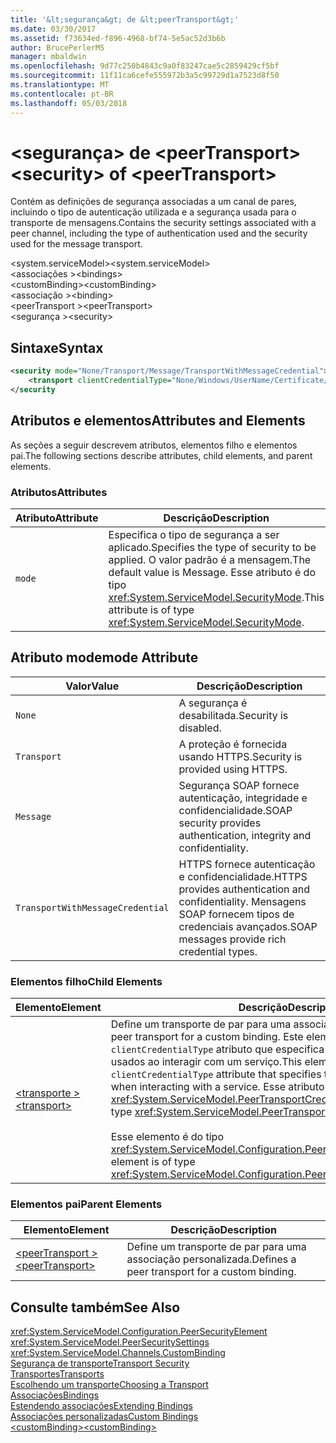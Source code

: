 ```yaml
---
title: '&lt;segurança&gt; de &lt;peerTransport&gt;'
ms.date: 03/30/2017
ms.assetid: f73634ed-f896-4968-bf74-5e5ac52d3b6b
author: BrucePerlerMS
manager: mbaldwin
ms.openlocfilehash: 9d77c250b4843c9a0f83247cae5c2859429cf5bf
ms.sourcegitcommit: 11f11ca6cefe555972b3a5c99729d1a7523d8f50
ms.translationtype: MT
ms.contentlocale: pt-BR
ms.lasthandoff: 05/03/2018
---
```

# <a name="ltsecuritygt-of-ltpeertransportgt"></a><span data-ttu-id="b16aa-102">&lt;segurança&gt; de &lt;peerTransport&gt;</span><span class="sxs-lookup"><span data-stu-id="b16aa-102">&lt;security&gt; of &lt;peerTransport&gt;</span></span>
<span data-ttu-id="b16aa-103">Contém as definições de segurança associadas a um canal de pares, incluindo o tipo de autenticação utilizada e a segurança usada para o transporte de mensagens.</span><span class="sxs-lookup"><span data-stu-id="b16aa-103">Contains the security settings associated with a peer channel, including the type of authentication used and the security used for the message transport.</span></span>  
  
 <span data-ttu-id="b16aa-104">\<system.serviceModel></span><span class="sxs-lookup"><span data-stu-id="b16aa-104">\<system.serviceModel></span></span>  
<span data-ttu-id="b16aa-105">\<associações ></span><span class="sxs-lookup"><span data-stu-id="b16aa-105">\<bindings></span></span>  
<span data-ttu-id="b16aa-106">\<customBinding></span><span class="sxs-lookup"><span data-stu-id="b16aa-106">\<customBinding></span></span>  
<span data-ttu-id="b16aa-107">\<associação ></span><span class="sxs-lookup"><span data-stu-id="b16aa-107">\<binding></span></span>  
<span data-ttu-id="b16aa-108">\<peerTransport ></span><span class="sxs-lookup"><span data-stu-id="b16aa-108">\<peerTransport></span></span>  
<span data-ttu-id="b16aa-109">\<segurança ></span><span class="sxs-lookup"><span data-stu-id="b16aa-109">\<security></span></span>  
  
## <a name="syntax"></a><span data-ttu-id="b16aa-110">Sintaxe</span><span class="sxs-lookup"><span data-stu-id="b16aa-110">Syntax</span></span>  
  
```xml  
<security mode="None/Transport/Message/TransportWithMessageCredential">  
    <transport clientCredentialType="None/Windows/UserName/Certificate/CardSpace" />  
</security  
```  
  
## <a name="attributes-and-elements"></a><span data-ttu-id="b16aa-111">Atributos e elementos</span><span class="sxs-lookup"><span data-stu-id="b16aa-111">Attributes and Elements</span></span>  
 <span data-ttu-id="b16aa-112">As seções a seguir descrevem atributos, elementos filho e elementos pai.</span><span class="sxs-lookup"><span data-stu-id="b16aa-112">The following sections describe attributes, child elements, and parent elements.</span></span>  
  
### <a name="attributes"></a><span data-ttu-id="b16aa-113">Atributos</span><span class="sxs-lookup"><span data-stu-id="b16aa-113">Attributes</span></span>  
  
|<span data-ttu-id="b16aa-114">Atributo</span><span class="sxs-lookup"><span data-stu-id="b16aa-114">Attribute</span></span>|<span data-ttu-id="b16aa-115">Descrição</span><span class="sxs-lookup"><span data-stu-id="b16aa-115">Description</span></span>|  
|---------------|-----------------|  
|`mode`|<span data-ttu-id="b16aa-116">Especifica o tipo de segurança a ser aplicado.</span><span class="sxs-lookup"><span data-stu-id="b16aa-116">Specifies the type of security to be applied.</span></span> <span data-ttu-id="b16aa-117">O valor padrão é a mensagem.</span><span class="sxs-lookup"><span data-stu-id="b16aa-117">The default value is Message.</span></span> <span data-ttu-id="b16aa-118">Esse atributo é do tipo <xref:System.ServiceModel.SecurityMode>.</span><span class="sxs-lookup"><span data-stu-id="b16aa-118">This attribute is of type <xref:System.ServiceModel.SecurityMode>.</span></span>|  
  
## <a name="mode-attribute"></a><span data-ttu-id="b16aa-119">Atributo mode</span><span class="sxs-lookup"><span data-stu-id="b16aa-119">mode Attribute</span></span>  
  
|<span data-ttu-id="b16aa-120">Valor</span><span class="sxs-lookup"><span data-stu-id="b16aa-120">Value</span></span>|<span data-ttu-id="b16aa-121">Descrição</span><span class="sxs-lookup"><span data-stu-id="b16aa-121">Description</span></span>|  
|-----------|-----------------|  
|`None`|<span data-ttu-id="b16aa-122">A segurança é desabilitada.</span><span class="sxs-lookup"><span data-stu-id="b16aa-122">Security is disabled.</span></span>|  
|`Transport`|<span data-ttu-id="b16aa-123">A proteção é fornecida usando HTTPS.</span><span class="sxs-lookup"><span data-stu-id="b16aa-123">Security is provided using HTTPS.</span></span>|  
|`Message`|<span data-ttu-id="b16aa-124">Segurança SOAP fornece autenticação, integridade e confidencialidade.</span><span class="sxs-lookup"><span data-stu-id="b16aa-124">SOAP security provides authentication, integrity and confidentiality.</span></span>|  
|`TransportWithMessageCredential`|<span data-ttu-id="b16aa-125">HTTPS fornece autenticação e confidencialidade.</span><span class="sxs-lookup"><span data-stu-id="b16aa-125">HTTPS provides authentication and confidentiality.</span></span> <span data-ttu-id="b16aa-126">Mensagens SOAP fornecem tipos de credenciais avançados.</span><span class="sxs-lookup"><span data-stu-id="b16aa-126">SOAP messages provide rich credential types.</span></span>|  
  
### <a name="child-elements"></a><span data-ttu-id="b16aa-127">Elementos filho</span><span class="sxs-lookup"><span data-stu-id="b16aa-127">Child Elements</span></span>  
  
|<span data-ttu-id="b16aa-128">Elemento</span><span class="sxs-lookup"><span data-stu-id="b16aa-128">Element</span></span>|<span data-ttu-id="b16aa-129">Descrição</span><span class="sxs-lookup"><span data-stu-id="b16aa-129">Description</span></span>|  
|-------------|-----------------|  
|[<span data-ttu-id="b16aa-130">\<transporte ></span><span class="sxs-lookup"><span data-stu-id="b16aa-130">\<transport></span></span>](../../../../../docs/framework/configure-apps/file-schema/wcf/transport-of-peertransport.md)|<span data-ttu-id="b16aa-131">Define um transporte de par para uma associação personalizada.</span><span class="sxs-lookup"><span data-stu-id="b16aa-131">Defines a peer transport for a custom binding.</span></span> <span data-ttu-id="b16aa-132">Este elemento tem um `clientCredentialType` atributo que especifica as credenciais a serem usados ao interagir com um serviço.</span><span class="sxs-lookup"><span data-stu-id="b16aa-132">This element has a `clientCredentialType` attribute that specifies the credentials to be used when interacting with a service.</span></span> <span data-ttu-id="b16aa-133">Esse atributo é do tipo <xref:System.ServiceModel.PeerTransportCredentialType>.</span><span class="sxs-lookup"><span data-stu-id="b16aa-133">This attribute is of type <xref:System.ServiceModel.PeerTransportCredentialType>.</span></span><br /><br /> <span data-ttu-id="b16aa-134">Esse elemento é do tipo <xref:System.ServiceModel.Configuration.PeerTransportSecurityElement>.</span><span class="sxs-lookup"><span data-stu-id="b16aa-134">This element is of type <xref:System.ServiceModel.Configuration.PeerTransportSecurityElement>.</span></span>|  
  
### <a name="parent-elements"></a><span data-ttu-id="b16aa-135">Elementos pai</span><span class="sxs-lookup"><span data-stu-id="b16aa-135">Parent Elements</span></span>  
  
|<span data-ttu-id="b16aa-136">Elemento</span><span class="sxs-lookup"><span data-stu-id="b16aa-136">Element</span></span>|<span data-ttu-id="b16aa-137">Descrição</span><span class="sxs-lookup"><span data-stu-id="b16aa-137">Description</span></span>|  
|-------------|-----------------|  
|[<span data-ttu-id="b16aa-138">\<peerTransport ></span><span class="sxs-lookup"><span data-stu-id="b16aa-138">\<peerTransport></span></span>](../../../../../docs/framework/configure-apps/file-schema/wcf/peertransport.md)|<span data-ttu-id="b16aa-139">Define um transporte de par para uma associação personalizada.</span><span class="sxs-lookup"><span data-stu-id="b16aa-139">Defines a peer transport for a custom binding.</span></span>|  
  
## <a name="see-also"></a><span data-ttu-id="b16aa-140">Consulte também</span><span class="sxs-lookup"><span data-stu-id="b16aa-140">See Also</span></span>  
 <xref:System.ServiceModel.Configuration.PeerSecurityElement>  
 <xref:System.ServiceModel.PeerSecuritySettings>  
 <xref:System.ServiceModel.Channels.CustomBinding>  
 [<span data-ttu-id="b16aa-141">Segurança de transporte</span><span class="sxs-lookup"><span data-stu-id="b16aa-141">Transport Security</span></span>](../../../../../docs/framework/wcf/feature-details/transport-security.md)  
 [<span data-ttu-id="b16aa-142">Transportes</span><span class="sxs-lookup"><span data-stu-id="b16aa-142">Transports</span></span>](../../../../../docs/framework/wcf/feature-details/transports.md)  
 [<span data-ttu-id="b16aa-143">Escolhendo um transporte</span><span class="sxs-lookup"><span data-stu-id="b16aa-143">Choosing a Transport</span></span>](../../../../../docs/framework/wcf/feature-details/choosing-a-transport.md)  
 [<span data-ttu-id="b16aa-144">Associações</span><span class="sxs-lookup"><span data-stu-id="b16aa-144">Bindings</span></span>](../../../../../docs/framework/wcf/bindings.md)  
 [<span data-ttu-id="b16aa-145">Estendendo associações</span><span class="sxs-lookup"><span data-stu-id="b16aa-145">Extending Bindings</span></span>](../../../../../docs/framework/wcf/extending/extending-bindings.md)  
 [<span data-ttu-id="b16aa-146">Associações personalizadas</span><span class="sxs-lookup"><span data-stu-id="b16aa-146">Custom Bindings</span></span>](../../../../../docs/framework/wcf/extending/custom-bindings.md)  
 [<span data-ttu-id="b16aa-147">\<customBinding></span><span class="sxs-lookup"><span data-stu-id="b16aa-147">\<customBinding></span></span>](../../../../../docs/framework/configure-apps/file-schema/wcf/custombinding.md)
